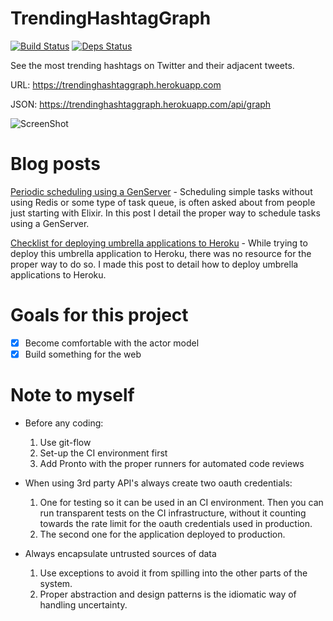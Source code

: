 # TrendingHashtagGraph
[![Build Status](https://travis-ci.org/robinsjdotcom/trendinghashtaggraph.svg?branch=master)](https://travis-ci.org/robinsjdotcom/trendinghashtaggraph)
[![Deps Status](https://beta.hexfaktor.org/badge/all/github/robinsjdotcom/TrendingHashtagGraph.svg)](https://beta.hexfaktor.org/github/robinsjdotcom/TrendingHashtagGraph)

See the most trending hashtags on Twitter and their adjacent tweets.

URL: https://trendinghashtaggraph.herokuapp.com

JSON: https://trendinghashtaggraph.herokuapp.com/api/graph

![ScreenShot](https://github.com/robinsjdotcom/TrendingHashtagGraph/blob/master/Screenshot.png)

# Blog posts
[Periodic scheduling using a GenServer](https://medium.com/@robinsjdotcom/periodic-scheduling-using-a-genserver-33242b439bc4#.1d2ahei60) - Scheduling simple tasks without using Redis or some type of task queue, is often asked about from people just starting with Elixir. In this post I detail the proper way to schedule tasks using a GenServer.

[Checklist for deploying umbrella applications to Heroku](https://medium.com/@robinsjdotcom/checklist-for-deploying-umbrella-applications-to-heroku-74a79e07e21f#.qspvspxt4) - While trying to deploy this umbrella application to Heroku, there was no resource for the proper way to do so. I made this post to detail how to deploy umbrella applications to Heroku.

# Goals for this project

- [x] Become comfortable with the actor model
- [x] Build something for the web

# Note to myself

- Before any coding:
  1. Use git-flow
  2. Set-up the CI environment first
  3. Add Pronto with the proper runners for automated code reviews 

- When using 3rd party API's always create two oauth credentials:
  1. One for testing so it can be used in an CI environment. Then you can run transparent tests on the CI infrastructure, without it counting towards the rate limit for the oauth credentials used in production.
  2. The second one for the application deployed to production.

- Always encapsulate untrusted sources of data
  1. Use exceptions to avoid it from spilling into the other parts of the system.
  2. Proper abstraction and design patterns is the idiomatic way of handling uncertainty.
